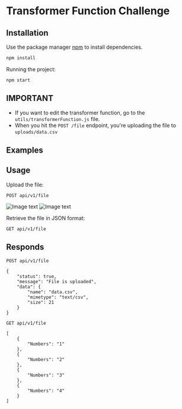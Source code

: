# Transformer Function Challenge


## Installation

Use the package manager [npm](https://www.npmjs.com/) to install dependencies.

```bash
npm install
```
Running the project:
```
npm start
```

## IMPORTANT
- If you want to edit the transformer function, go to the `utils/transformerFunction.js` file.
- When you hit the `POST /file` endpoint, you're uploading the file to `uploads/data.csv`


## Examples



## Usage

Upload the file:
```
POST api/v1/file
```
![Image text](https://i.postimg.cc/136sgcwW/Screen-Shot-2022-08-05-at-4-40-53-PM.png)
![Image text](https://i.postimg.cc/3NHbcmdw/Screen-Shot-2022-08-05-at-4-48-31-PM.png)

Retrieve the file in JSON format:
```
GET api/v1/file
```

## Responds

`POST api/v1/file`

```
{
    "status": true,
    "message": "File is uploaded",
    "data": {
        "name": "data.csv",
        "mimetype": "text/csv",
        "size": 21
    }
}

```

`GET api/v1/file`

```
[
    {
        "Numbers": "1"
    },
    {
        "Numbers": "2"
    },
    {
        "Numbers": "3"
    },
    {
        "Numbers": "4"
    }
]
```
